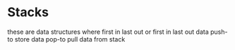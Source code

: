 # Stacks

these are data structures where first in last out or first in last out data
push-to store data
pop-to pull data from stack
